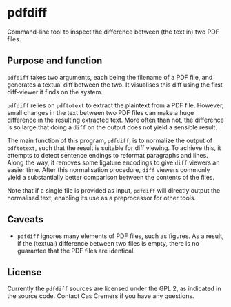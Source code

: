 pdfdiff
=======

Command-line tool to inspect the difference between (the text in) two PDF files.


Purpose and function
--------------------

`pdfdiff` takes two arguments, each being the filename of a PDF file,
and generates a textual diff between the two. It visualises this diff
using the first diff-viewer it finds on the system.

`pdfdiff` relies on `pdftotext` to extract the plaintext from a PDF
file.  However, small changes in the text between two PDF files can make
a huge difference in the resulting extracted text. More often than not,
the difference is so large that doing a `diff` on the output does not
yield a sensible result.

The main function of this program, `pdfdiff`, is to normalize the output
of `pdftotext`, such that the result is suitable for diff viewing. To
achieve this, it attempts to detect sentence endings to reformat
paragraphs and lines.  Along the way, it removes some ligature encodings
to give `diff` viewers an easier time. After this normalisation
procedure, `diff` viewers commonly yield a substantially better
comparison between the contents of the files.

Note that if a single file is provided as input, `pdfdiff` will directly
output the normalised text, enabling its use as a preprocessor for other
tools.


Caveats
-------

- `pdfdiff` ignores many elements of PDF files, such as figures. As a
  result, if the (textual) difference between two files is empty, there
  is no guarantee that the PDF files are identical.


License
-------

Currently the `pdfdiff` sources are licensed under the GPL 2, as indicated
in the source code. Contact Cas Cremers if you have any questions.

